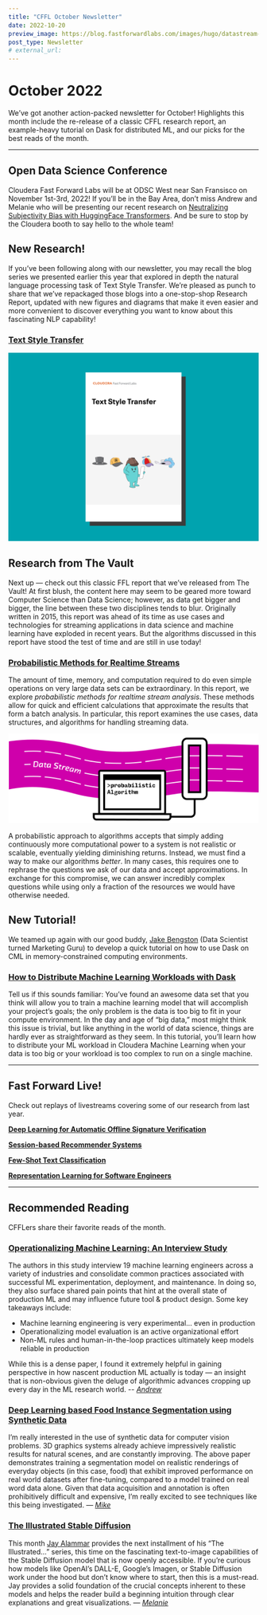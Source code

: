 ```yaml
---
title: "CFFL October Newsletter"
date: 2022-10-20
preview_image: https://blog.fastforwardlabs.com/images/hugo/datastream-1666304289.svg
post_type: Newsletter
# external_url: 
---
```


# October 2022

We’ve got another action-packed newsletter for October! Highlights this month include the re-release of a classic CFFL research report, an example-heavy tutorial on Dask for distributed ML, and our picks for the best reads of the month. 

---

## Open Data Science Conference

Cloudera Fast Forward Labs will be at ODSC West near San Fransisco on November 1st-3rd, 2022!  If you’ll be in the Bay Area, don’t miss Andrew and Melanie who will be presenting our recent research on [Neutralizing Subjectivity Bias with HuggingFace Transformers](https://odsc.com/speakers/neutralizing-subjectivity-bias-with-huggingface-transformers/). And be sure to stop by the Cloudera booth to say hello to the whole team!

## New Research!

If you’ve been following along with our newsletter, you may recall the blog series we presented earlier this year that explored in depth the natural language processing task of Text Style Transfer. We’re pleased as punch to share that we’ve repackaged those blogs into a one-stop-shop Research Report, updated with new figures and diagrams that make it even easier and more convenient to discover everything you want to know about this fascinating NLP capability! 

### [Text Style Transfer](https://text-style-transfer.fastforwardlabs.com/)

![TST Report](/images/hugo/tst_report_cover-1666304378.png)

## Research from The Vault

Next up — check out this classic FFL report that we’ve released from The Vault! At first blush, the content here may seem to be geared more toward Computer Science than Data Science;  however, as data get bigger and bigger, the line between these two disciplines tends to blur. Originally written in 2015, this report was ahead of its time as use cases and technologies for streaming applications in data science and machine learning have exploded in recent years. But the algorithms discussed in this report have stood the test of time and are still in use today!

### **[Probabilistic Methods for Realtime Streams](https://probabilistic-methods.fastforwardlabs.com/)**

The amount of time, memory, and computation required to do even simple operations on very large data sets can be extraordinary. In this report, we explore *probabilistic methods for realtime stream analysis*. These methods allow for quick and efficient calculations that approximate the results that form a batch analysis. In particular, this report examines the use cases, data structures, and algorithms for handling streaming data. 

![datastream.svg](/images/hugo/datastream-1666304289.svg)

A probabilistic approach to algorithms accepts that simply adding continuously more computational power to a system is not realistic or scalable, eventually yielding diminishing returns.  Instead, we must find a way to make our algorithms *better*. In many cases, this requires one to rephrase the questions we ask of our data and accept approximations. In exchange for this compromise, we can answer incredibly complex questions while using only a fraction of the resources we would have otherwise needed. 

## New Tutorial!

We teamed up again with our good buddy, [Jake Bengston](https://www.linkedin.com/in/jacob-bengtson-2b807240/) (Data Scientist turned Marketing Guru) to develop a quick tutorial on how to use Dask on CML in memory-constrained computing environments. 

### [How to Distribute Machine Learning Workloads with Dask](https://blog.cloudera.com/how-to-distribute-machine-learning-workloads-with-dask/)

Tell us if this sounds familiar: You’ve found an awesome data set that you think will allow you to train a machine learning model that will accomplish your project’s goals; the only problem is the data is too big to fit in your compute environment. In the day and age of “big data,” most might think this issue is trivial, but like anything in the world of data science, things are hardly ever as straightforward as they seem. In this tutorial, you’ll learn how to distribute your ML workload in Cloudera Machine Learning when your data is too big or your workload is too complex to run on a single machine. 

---

## Fast Forward Live!

Check out replays of livestreams covering some of our research from last year.

[**Deep Learning for Automatic Offline Signature Verification**](https://youtu.be/7_MlFxyPYSg)

[**Session-based Recommender Systems**](https://www.youtube.com/watch?v=JoRx6udpnbI)

[**Few-Shot Text Classification**](https://youtu.be/oLFqTj5FcEA)

**[Representation Learning for Software Engineers](https://youtu.be/o4gQLVzIm5U)**

---

## Recommended Reading

CFFLers share their favorite reads of the month.

### [**Operationalizing Machine Learning: An Interview Study**](https://arxiv.org/abs/2209.09125v1)

The authors in this study interview 19 machine learning engineers across a variety of industries and consolidate common practices associated with successful ML experimentation, deployment, and maintenance. In doing so, they also surface shared pain points that hint at the overall state of production ML and may influence future tool & product design. Some key takeaways include:

- Machine learning engineering is very experimental… even in production
- Operationalizing model evaluation is an active organizational effort
- Non-ML rules and human-in-the-loop practices ultimately keep models reliable in production

While this is a dense paper, I found it extremely helpful in gaining perspective in how nascent production ML actually is today — an insight that is non-obvious given the deluge of algorithmic advances cropping up every day in the ML research world. -- [*Andrew*](https://twitter.com/andrewrreed) 

### [Deep Learning based Food Instance Segmentation using Synthetic Data](https://ieeexplore.ieee.org/abstract/document/9494704)

I’m really interested in the use of synthetic data for computer vision problems. 3D graphics systems already achieve impressively realistic results for natural scenes, and are constantly improving. The above paper demonstrates training a segmentation model on realistic renderings of everyday objects (in this case, food) that exhibit improved performance on real world datasets after fine-tuning, compared to a model trained on real word data alone. Given that data acquisition and annotation is often prohibitively difficult and expensive, I’m really excited to see techniques like this being investigated. — [*Mike*](https://www.linkedin.com/in/michael-gallaspy-65a492a5/)

### ****[The Illustrated Stable Diffusion](http://jalammar.github.io/illustrated-stable-diffusion/)****

This month [Jay Alammar](https://twitter.com/JayAlammar) provides the next installment of his “The Illustrated…” series, this time on the fascinating text-to-image capabilities of the Stable Diffusion model that is now openly accessible.  If you’re curious how models like OpenAI’s DALL-E, Google’s Imagen, or Stable Diffusion work under the hood but don’t know where to start, then this is a must-read.  Jay provides a solid foundation of the crucial concepts inherent to these models and helps the reader build a beginning intuition through clear explanations and great visualizations. — *[Melanie](https://www.linkedin.com/in/melanierbeck/)*
